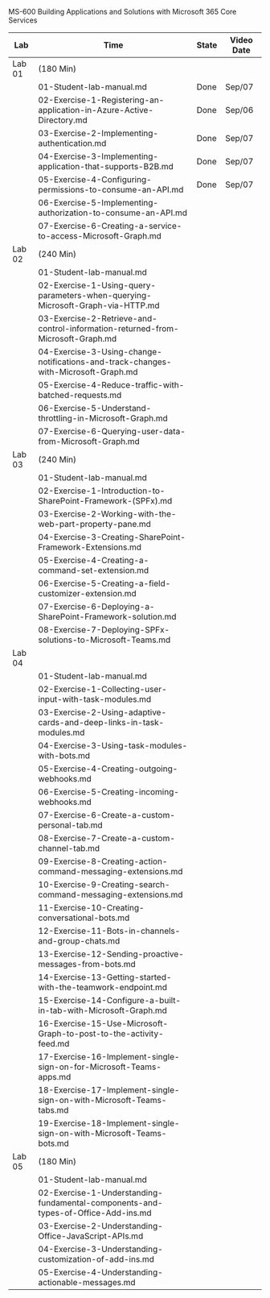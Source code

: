 MS-600
 Building Applications and Solutions with Microsoft 365 Core Services



| Lab    | Time                                                         | State | Video Date |
| ------ | ------------------------------------------------------------ | ----- | ---------- |
| Lab 01 | (180 Min)                                                    |       |            |
|        | 01-Student-lab-manual.md                                     | Done  | Sep/07     |
|        | 02-Exercise-1-Registering-an-application-in-Azure-Active-Directory.md | Done  | Sep/06     |
|        | 03-Exercise-2-Implementing-authentication.md                 | Done  | Sep/07     |
|        | 04-Exercise-3-Implementing-application-that-supports-B2B.md  | Done  | Sep/07     |
|        | 05-Exercise-4-Configuring-permissions-to-consume-an-API.md   | Done  | Sep/07     |
|        | 06-Exercise-5-Implementing-authorization-to-consume-an-API.md |       |            |
|        | 07-Exercise-6-Creating-a-service-to-access-Microsoft-Graph.md |       |            |
| Lab 02 | (240 Min)                                                    |       |            |
|        | 01-Student-lab-manual.md                                     |       |            |
|        | 02-Exercise-1-Using-query-parameters-when-querying-Microsoft-Graph-via-HTTP.md |       |            |
|        | 03-Exercise-2-Retrieve-and-control-information-returned-from-Microsoft-Graph.md |       |            |
|        | 04-Exercise-3-Using-change-notifications-and-track-changes-with-Microsoft-Graph.md |       |            |
|        | 05-Exercise-4-Reduce-traffic-with-batched-requests.md        |       |            |
|        | 06-Exercise-5-Understand-throttling-in-Microsoft-Graph.md    |       |            |
|        | 07-Exercise-6-Querying-user-data-from-Microsoft-Graph.md     |       |            |
| Lab 03 | (240 Min)                                                    |       |            |
|        | 01-Student-lab-manual.md                                     |       |            |
|        | 02-Exercise-1-Introduction-to-SharePoint-Framework-(SPFx).md |       |            |
|        | 03-Exercise-2-Working-with-the-web-part-property-pane.md     |       |            |
|        | 04-Exercise-3-Creating-SharePoint-Framework-Extensions.md    |       |            |
|        | 05-Exercise-4-Creating-a-command-set-extension.md            |       |            |
|        | 06-Exercise-5-Creating-a-field-customizer-extension.md       |       |            |
|        | 07-Exercise-6-Deploying-a-SharePoint-Framework-solution.md   |       |            |
|        | 08-Exercise-7-Deploying-SPFx-solutions-to-Microsoft-Teams.md |       |            |
| Lab 04 |                                                              |       |            |
|        | 01-Student-lab-manual.md                                     |       |            |
|        | 02-Exercise-1-Collecting-user-input-with-task-modules.md     |       |            |
|        | 03-Exercise-2-Using-adaptive-cards-and-deep-links-in-task-modules.md |       |            |
|        | 04-Exercise-3-Using-task-modules-with-bots.md                |       |            |
|        | 05-Exercise-4-Creating-outgoing-webhooks.md                  |       |            |
|        | 06-Exercise-5-Creating-incoming-webhooks.md                  |       |            |
|        | 07-Exercise-6-Create-a-custom-personal-tab.md                |       |            |
|        | 08-Exercise-7-Create-a-custom-channel-tab.md                 |       |            |
|        | 09-Exercise-8-Creating-action-command-messaging-extensions.md |       |            |
|        | 10-Exercise-9-Creating-search-command-messaging-extensions.md |       |            |
|        | 11-Exercise-10-Creating-conversational-bots.md               |       |            |
|        | 12-Exercise-11-Bots-in-channels-and-group-chats.md           |       |            |
|        | 13-Exercise-12-Sending-proactive-messages-from-bots.md       |       |            |
|        | 14-Exercise-13-Getting-started-with-the-teamwork-endpoint.md |       |            |
|        | 15-Exercise-14-Configure-a-built-in-tab-with-Microsoft-Graph.md |       |            |
|        | 16-Exercise-15-Use-Microsoft-Graph-to-post-to-the-activity-feed.md |       |            |
|        | 17-Exercise-16-Implement-single-sign-on-for-Microsoft-Teams-apps.md |       |            |
|        | 18-Exercise-17-Implement-single-sign-on-with-Microsoft-Teams-tabs.md |       |            |
|        | 19-Exercise-18-Implement-single-sign-on-with-Microsoft-Teams-bots.md |       |            |
| Lab 05 | (180 Min)                                                    |       |            |
|        | 01-Student-lab-manual.md                                     |       |            |
|        | 02-Exercise-1-Understanding-fundamental-components-and-types-of-Office-Add-ins.md |       |            |
|        | 03-Exercise-2-Understanding-Office-JavaScript-APIs.md        |       |            |
|        | 04-Exercise-3-Understanding-customization-of-add-ins.md      |       |            |
|        | 05-Exercise-4-Understanding-actionable-messages.md           |       |            |

